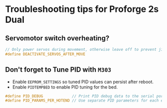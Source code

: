 # Troubleshooting tips for Proforge 2s Dual

## Servomotor switch overheating?
```cpp
// Only power servos during movement, otherwise leave off to prevent jitter
#define DEACTIVATE_SERVOS_AFTER_MOVE
```

## Don't forget to Tune PID with `M303`

- Enable `EEPROM_SETTINGS` so tuned PID values can persist after reboot.
- Enable `PIDTEMPBED` to enable PID tuning for the bed.

```cpp
#define PID_DEBUG             // Print PID debug data to the serial port. Use 'M303 D' to toggle activation.
#define PID_PARAMS_PER_HOTEND // Use separate PID parameters for each extruder (useful for mismatched extruders)
```
